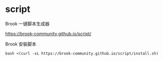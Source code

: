 # script
Brook 一键脚本生成器

https://brook-community.github.io/script/


Brook 安裝脚本

```
bash <(curl -sL https://brook-community.github.io/script/install.sh)
```

